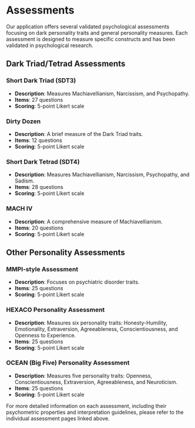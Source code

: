 # Assessments

Our application offers several validated psychological assessments focusing on dark personality traits and general personality measures. Each assessment is designed to measure specific constructs and has been validated in psychological research.

## Dark Triad/Tetrad Assessments

### Short Dark Triad (SDT3)
- **Description**: Measures Machiavellianism, Narcissism, and Psychopathy.
- **Items**: 27 questions
- **Scoring**: 5-point Likert scale

### Dirty Dozen
- **Description**: A brief measure of the Dark Triad traits.
- **Items**: 12 questions
- **Scoring**: 5-point Likert scale

### Short Dark Tetrad (SDT4)
- **Description**: Measures Machiavellianism, Narcissism, Psychopathy, and Sadism.
- **Items**: 28 questions
- **Scoring**: 5-point Likert scale

### MACH IV
- **Description**: A comprehensive measure of Machiavellianism.
- **Items**: 20 questions
- **Scoring**: 5-point Likert scale

## Other Personality Assessments

### MMPI-style Assessment
- **Description**: Focuses on psychiatric disorder traits.
- **Items**: 25 questions
- **Scoring**: 5-point Likert scale

### HEXACO Personality Assessment
- **Description**: Measures six personality traits: Honesty-Humility, Emotionality, Extraversion, Agreeableness, Conscientiousness, and Openness to Experience.
- **Items**: 25 questions
- **Scoring**: 5-point Likert scale

### OCEAN (Big Five) Personality Assessment
- **Description**: Measures five personality traits: Openness, Conscientiousness, Extraversion, Agreeableness, and Neuroticism.
- **Items**: 25 questions
- **Scoring**: 5-point Likert scale

For more detailed information on each assessment, including their psychometric properties and interpretation guidelines, please refer to the individual assessment pages linked above.
